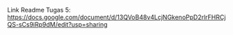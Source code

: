 Link Readme Tugas 5:
https://docs.google.com/document/d/13QVoB48v4LcjNGkenoPpD2rlrFHRCjQS-sCs9iRp9dM/edit?usp=sharing
